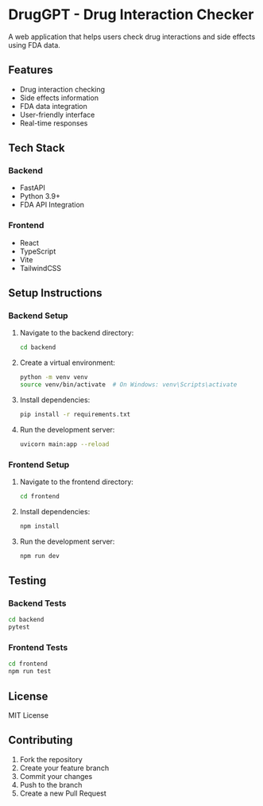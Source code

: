 # DrugGPT - Drug Interaction Checker

A web application that helps users check drug interactions and side effects using FDA data.

## Features

- Drug interaction checking
- Side effects information
- FDA data integration
- User-friendly interface
- Real-time responses

## Tech Stack

### Backend
- FastAPI
- Python 3.9+
- FDA API Integration

### Frontend
- React
- TypeScript
- Vite
- TailwindCSS

## Setup Instructions

### Backend Setup

1. Navigate to the backend directory:
   ```bash
   cd backend
   ```

2. Create a virtual environment:
   ```bash
   python -m venv venv
   source venv/bin/activate  # On Windows: venv\Scripts\activate
   ```

3. Install dependencies:
   ```bash
   pip install -r requirements.txt
   ```

4. Run the development server:
   ```bash
   uvicorn main:app --reload
   ```

### Frontend Setup

1. Navigate to the frontend directory:
   ```bash
   cd frontend
   ```

2. Install dependencies:
   ```bash
   npm install
   ```

3. Run the development server:
   ```bash
   npm run dev
   ```

## Testing

### Backend Tests
```bash
cd backend
pytest
```

### Frontend Tests
```bash
cd frontend
npm run test
```

## License

MIT License

## Contributing

1. Fork the repository
2. Create your feature branch
3. Commit your changes
4. Push to the branch
5. Create a new Pull Request
